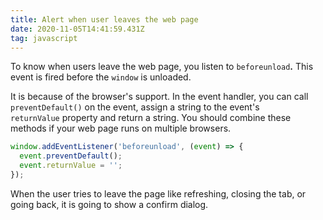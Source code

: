```yaml
---
title: Alert when user leaves the web page
date: 2020-11-05T14:41:59.431Z
tag: javascript
---
```

To know when users leave the web page, you listen to `beforeunload`**.** This event is fired before the `window` is unloaded. 

 It is because of the browser's support. In the event handler, you can call `preventDefault()` on the event, assign a string to the event's `returnValue` property and return a string. You should combine these methods if your web page runs on multiple browsers.

```javascript
window.addEventListener('beforeunload', (event) => {
  event.preventDefault();
  event.returnValue = '';
});
```

When the user tries to leave the page like refreshing, closing the tab, or going back, it is going to show a confirm dialog.